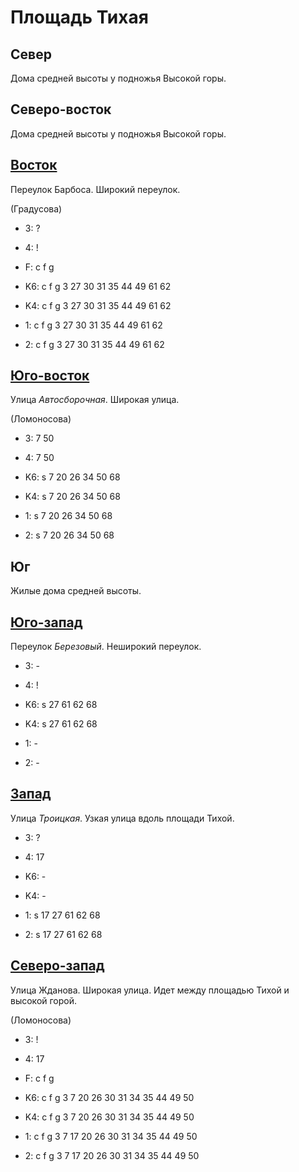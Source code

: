 # Площадь Тихая

## Север

Дома средней высоты у подножья Высокой горы.

## Северо-восток

Дома средней высоты у подножья Высокой горы.

## [Восток](./555075.md)

Переулок Барбоса.
Широкий переулок.

(Градусова)

* 3:    ?
* 4:    !
* F:    c   f   g

* K6:   c   f   g
        3   27  30  31  35  44  49  61  62
* K4:   c   f   g
        3   27  30  31  35  44  49  61  62
* 1:    c   f   g
        3   27  30  31  35  44  49  61  62
* 2:    c   f   g
        3   27  30  31  35  44  49  61  62

## [Юго-восток](./555080.md)

Улица *Автосборочная*.
Широкая улица.

(Ломоносова)

* 3:    7   50
* 4:    7   50

* K6:   s
        7   20  26  34  50  68
* K4:   s
        7   20  26  34  50  68
* 1:    s
        7   20  26  34  50  68
* 2:    s
        7   20  26  34  50  68

## Юг

Жилые дома средней высоты.

## [Юго-запад](./10550080.md)

Переулок *Березовый*.
Неширокий переулок.

* 3:    -
* 4:    !

* K6:   s
        27  61  62  68
* K4:   s
        27  61  62  68
* 1:    -
* 2:    -

## [Запад](./10550075.md)

Улица *Троицкая*.
Узкая улица вдоль площади Тихой.

* 3:    ?
* 4:    17

* K6:   -
* K4:   -
* 1:    s
        17  27  61  62  68
* 2:    s
        17  27  61  62  68

## [Северо-запад](./552072.md)

Улица Жданова.
Широкая улица.
Идет между площадью Тихой и высокой горой.

(Ломоносова)

* 3:    !
* 4:    17
* F:    c   f   g

* K6:   c   f   g
        3   7   20  26  30  31  34  35  44  49  50
* K4:   c   f   g
        3   7   20  26  30  31  34  35  44  49  50
* 1:    c   f   g
        3   7   17  20  26  30  31  34  35  44  49  50
* 2:    c   f   g
        3   7   17  20  26  30  31  34  35  44  49  50
